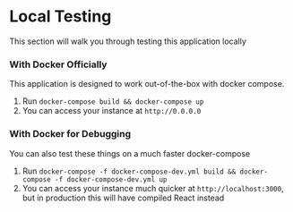 # Local Testing
This section will walk you through testing this application locally

### With Docker Officially
This application is designed to work out-of-the-box with docker compose.

1. Run `docker-compose build && docker-compose up`
2. You can access your instance at `http://0.0.0.0`

### With Docker for Debugging
You can also test these things on a much faster docker-compose

1. Run `docker-compose -f docker-compose-dev.yml build && docker-compose -f docker-compose-dev.yml up`
2. You can access your instance much quicker at `http://localhost:3000`, but in production this will have compiled React instead
